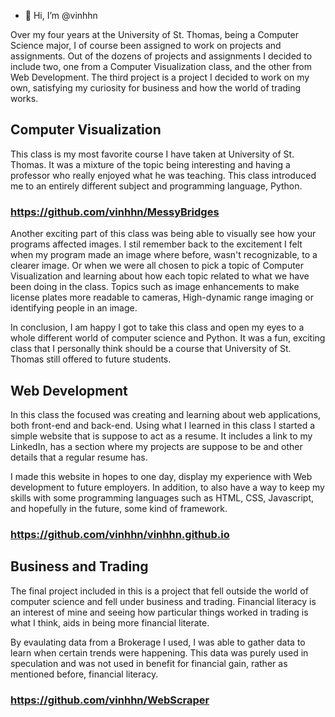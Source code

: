- 👋 Hi, I’m @vinhhn

Over my four years at the University of St. Thomas, being a Computer Science major, I of course been
assigned to work on projects and assignments. Out of the dozens of projects and assignments I decided
to include two, one from a Computer Visualization class, and the other from Web Development. The third
project is a project I decided to work on my own, satisfying my curiosity for business and how the 
world of trading works.

## Computer Visualization
This class is my most favorite course I have taken at University of St. Thomas. It was a mixture of 
the topic being interesting and having a professor who really enjoyed what he was teaching. This 
class introduced me to an entirely different subject and programming language, Python.

### https://github.com/vinhhn/MessyBridges

Another exciting part of this class was being able to visually see how your programs affected images.
I stil remember back to the excitement I felt when my program made an image where before, wasn't 
recognizable, to a clearer image. Or when we were all chosen to pick a topic of Computer Visualization
and learning about how each topic related to what we have been doing in the class. Topics such as image
enhancements to make license plates more readable to cameras, High-dynamic range imaging or identifying
people in an image.

In conclusion, I am happy I got to take this class and open my eyes to a whole different world of
computer science and Python. It was a fun, exciting class that I personally think should be a course
that University of St. Thomas still offered to future students.

## Web Development
In this class the focused was creating and learning about web applications, both front-end and back-end.
Using what I learned in this class I started a simple website that is suppose to act as a resume. It
includes a link to my LinkedIn, has a section where my projects are suppose to be and other details that
a regular resume has.

I made this website in hopes to one day, display my experience with Web development to future employers.
In addition, to also have a way to keep my skills with some programming languages such as HTML, CSS,
Javascript, and hopefully in the future, some kind of framework.

### https://github.com/vinhhn/vinhhn.github.io

## Business and Trading
The final project included in this is a project that fell outside the world of computer science and fell
under business and trading. Financial literacy is an interest of mine and seeing how particular things 
worked in trading is what I think, aids in being more financial literate.

By evaulating data from a Brokerage I used, I was able to gather data to learn when certain trends were
happening. This data was purely used in speculation and was not used in benefit for financial gain, rather
as mentioned before, financial literacy.

### https://github.com/vinhhn/WebScraper
